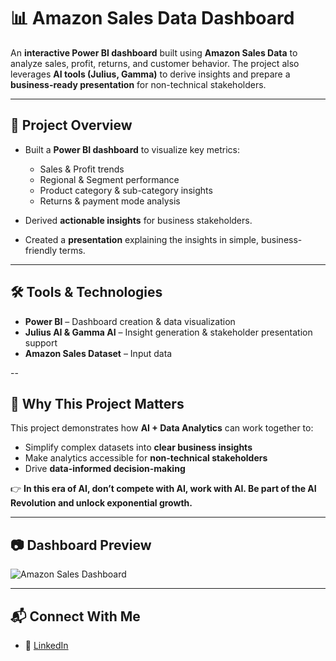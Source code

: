 # 📊 Amazon Sales Data Dashboard

An **interactive Power BI dashboard** built using **Amazon Sales Data** to analyze sales, profit, returns, and customer behavior. The project also leverages **AI tools (Julius, Gamma)** to derive insights and prepare a **business-ready presentation** for non-technical stakeholders.

---

## 🚀 Project Overview

* Built a **Power BI dashboard** to visualize key metrics:

  * Sales & Profit trends
  * Regional & Segment performance
  * Product category & sub-category insights
  * Returns & payment mode analysis
* Derived **actionable insights** for business stakeholders.
* Created a **presentation** explaining the insights in simple, business-friendly terms.

---

## 🛠️ Tools & Technologies

* **Power BI** – Dashboard creation & data visualization
* **Julius AI & Gamma AI** – Insight generation & stakeholder presentation support
* **Amazon Sales Dataset** – Input data

--

## 🌟 Why This Project Matters

This project demonstrates how **AI + Data Analytics** can work together to:

* Simplify complex datasets into **clear business insights**
* Make analytics accessible for **non-technical stakeholders**
* Drive **data-informed decision-making**

👉 **In this era of AI, don’t compete with AI, work with AI. Be part of the AI Revolution and unlock exponential growth.**

---

## 📷 Dashboard Preview

![Amazon Sales Dashboard ](https://github.com/user-attachments/assets/56daa7ab-e162-4374-81a7-359b47f30b5e)


---

## 📬 Connect With Me

* 💼 [LinkedIn](https://linkedin.com/in/aditi-latane-763b52297)

